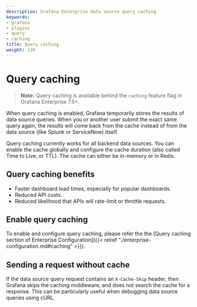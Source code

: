 ```yaml
---
description: Grafana Enterprise data source query caching
keywords:
- grafana
- plugins
- query
- caching
title: Query caching
weight: 110
---
```


# Query caching

> **Note:** Query caching is available behind the `caching` feature flag in Grafana Enterprise 7.5+.

When query caching is enabled, Grafana temporarily stores the results of data source queries. When you or another user submit the exact same query again, the results will come back from the cache instead of from the data source (like Splunk or ServiceNow) itself.

Query caching currently works for all backend data sources. You can enable the cache globally and configure the cache duration (also called Time to Live, or TTL). The cache can either be in-memory or in Redis.

## Query caching benefits

- Faster dashboard load times, especially for popular dashboards.
- Reduced API costs.
- Reduced likelihood that APIs will rate-limit or throttle requests.

## Enable query caching

To enable and configure query caching, please refer the the [Query caching section of Enterprise Configuration]({{< relref "./enterprise-configuration.md#caching" >}}).

## Sending a request without cache

If the data source query request contains an `X-Cache-Skip` header, then Grafana skips the caching middleware, and does not search the cache for a response. This can be particularly useful when debugging data source queries using cURL.
